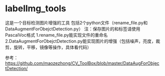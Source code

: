 # labelImg_tools

这是一个目标检测图片增强的工具
包括2个python文件（rename_file.py和DataAugmentForObejctDetection.py）
注：保存图片的和标签请使用PascalVoc格式
1.rename_file.py能实现文件的重命名
2.DataAugmentForObejctDetection.py能实现图片的增强（包括噪声，亮度，裁剪，旋转，平移，镜像等操作，具体看代码）

参考：https://github.com/maozezhong/CV_ToolBox/blob/master/DataAugForObjectDetection/
